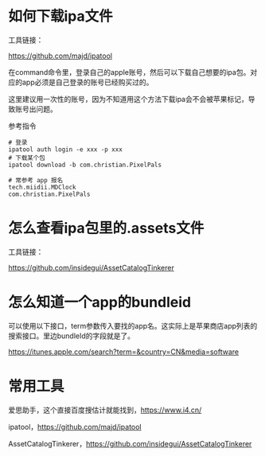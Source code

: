 # 如何下载ipa文件

工具链接：

https://github.com/majd/ipatool

在command命令里，登录自己的apple账号，然后可以下载自己想要的ipa包。对应的app必须是自己登录的账号已经购买过的。

这里建议用一次性的账号，因为不知道用这个方法下载ipa会不会被苹果标记，导致账号出问题。

参考指令

```
# 登录
ipatool auth login -e xxx -p xxx
# 下载某个包
ipatool download -b com.christian.PixelPals

# 常参考 app 报名
tech.miidii.MDClock
com.christian.PixelPals
```

# 怎么查看ipa包里的.assets文件

工具链接：

https://github.com/insidegui/AssetCatalogTinkerer

# 怎么知道一个app的bundleid

可以使用以下接口，term参数传入要找的app名。这实际上是苹果商店app列表的搜索接口。里边bundleId的字段就是了。

https://itunes.apple.com/search?term=&country=CN&media=software

# 常用工具

爱思助手，这个直接百度搜估计就能找到，https://www.i4.cn/

ipatool，https://github.com/majd/ipatool

AssetCatalogTinkerer，https://github.com/insidegui/AssetCatalogTinkerer
